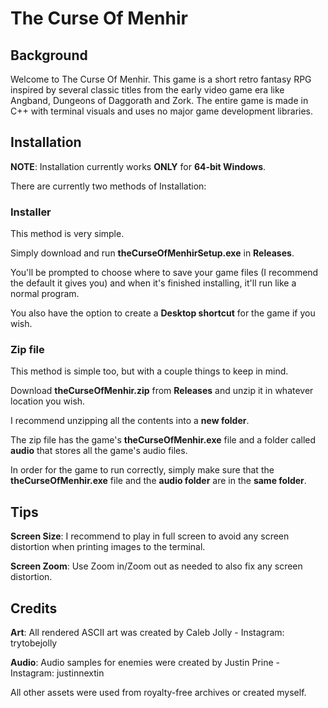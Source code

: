 # The Curse Of Menhir
 
## Background

Welcome to The Curse Of Menhir. This game is a short retro fantasy RPG inspired by several classic titles from the early video game era like Angband, Dungeons of Daggorath and Zork. The entire game is made in C++ with terminal visuals and uses no major game development libraries.

## Installation

**NOTE**: Installation currently works **ONLY** for **64-bit Windows**.

There are currently two methods of Installation:

### Installer

This method is very simple. 

Simply download and run **theCurseOfMenhirSetup.exe** in **Releases**. 

You'll be prompted to choose where to save your game files (I recommend the default it gives you) and when it's finished installing, it'll run like a normal program. 

You also have the option to create a **Desktop shortcut** for the game if you wish.  

### Zip file

This method is simple too, but with a couple things to keep in mind. 

Download **theCurseOfMenhir.zip** from **Releases** and unzip it in whatever location you wish. 

I recommend unzipping all the contents into a **new folder**. 

The zip file has the game's **theCurseOfMenhir.exe** file and a folder called **audio** that stores all the game's audio files. 

In order for the game to run correctly, simply make sure that the **theCurseOfMenhir.exe** file and the **audio folder** are in the **same folder**.

## Tips

**Screen Size**: I recommend to play in full screen to avoid any screen distortion when printing images to the terminal.

**Screen Zoom**: Use Zoom in/Zoom out as needed to also fix any screen distortion. 

## Credits

**Art**: All rendered ASCII art was created by Caleb Jolly - Instagram: trytobejolly

**Audio**: Audio samples for enemies were created by Justin Prine - Instagram: justinnextin 

All other assets were used from royalty-free archives or created myself. 